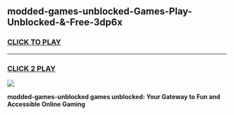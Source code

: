 
## modded-games-unblocked-Games-Play-Unblocked-&-Free-3dp6x
<h3>
<a href="https://premium76.site?title=modded-games-unblocked&ref=24A">CLICK TO PLAY</a></h3>
<hr>

<h3>
<a href="https://premium76.site?title=modded-games-unblocked&ref=24A">CLICK 2 PLAY</a>
  
</h3>

<a href="https://premium76.site?title=modded-games-unblocked&ref=24A"><img src="https://clearcache.store/games.png"></a>


**modded-games-unblocked games unblocked: Your Gateway to Fun and Accessible Online Gaming**
